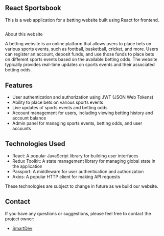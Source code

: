 ## React Sportsbook

This is a web application for a betting website built using React for frontend.

##
 About this website

A betting website is an online platform that allows users to place bets on various sports events, such as football, basketball, cricket, and more. Users can register an account, deposit funds, and use those funds to place bets on different sports events based on the available betting odds. The website typically provides real-time updates on sports events and their associated betting odds.

## Features

- User authentication and authorization using JWT (JSON Web Tokens)
- Ability to place bets on various sports events
- Live updates of sports events and betting odds
- Account management for users, including viewing betting history and account balance
- Admin panel for managing sports events, betting odds, and user accounts

## Technologies Used

- React: A popular JavaScript library for building user interfaces
- Redux Toolkit: A state management library for managing global state in the application
- Passport: A middleware for user authentication and authorization
- Axios: A popular HTTP client for making API requests


These technologies are subject to change in future as we build our website.

## Contact

If you have any questions or suggestions, please feel free to contact the project owner:

- [SmartDev](mailto:simba2373@gmail.com)